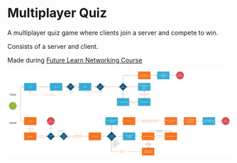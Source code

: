 # Multiplayer Quiz
A multiplayer quiz game where clients join a server and compete to win.

Consists of a server and client.

Made during [Future Learn Networking Course](https://www.futurelearn.com/courses/networking-with-python-socket-programming-for-communication)

![State Diagrams](https://raw.githubusercontent.com/Joshlucpoll/multiplayer-quiz/master/State%20Diagram.jpg)
